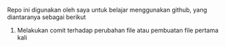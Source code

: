Repo ini digunakan oleh saya untuk belajar menggunakan github, yang diantaranya sebagai berikut
1. Melakukan comit terhadap perubahan file atau pembuatan file pertama kali
